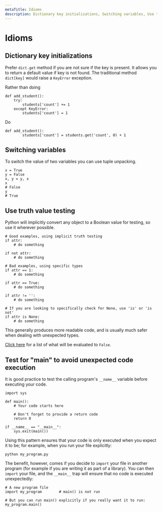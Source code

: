 ```yaml
---
metaTitle: Idioms
description: Dictionary key initializations, Switching variables, Use truth value testing, Test for "__main__" to avoid unexpected code execution
---
```


# Idioms



## Dictionary key initializations


Prefer `dict.get` method if you are not sure if the key is present. It allows you to return a default value if key is not found. The traditional method `dict[key]` would raise a `KeyError` exception.

Rather than doing

```
def add_student():
    try:
        students['count'] += 1
    except KeyError:
        students['count'] = 1

```

Do

```
def add_student():
        students['count'] = students.get('count', 0) + 1

```



## Switching variables


To switch the value of two variables you can use tuple unpacking.

```
x = True 
y = False 
x, y = y, x 
x
# False 
y
# True

```



## Use truth value testing


Python will implicitly convert any object to a Boolean value for testing, so use it wherever possible.

```
# Good examples, using implicit truth testing
if attr:
    # do something

if not attr:
    # do something

# Bad examples, using specific types
if attr == 1:
    # do something

if attr == True:
    # do something

if attr != '':
    # do something

# If you are looking to specifically check for None, use 'is' or 'is not'
if attr is None:
    # do something

```

This generally produces more readable code, and is usually much safer when dealing with unexpected types.

[Click here](https://docs.python.org/3/library/stdtypes.html#truth-value-testing) for a list of what will be evaluated to `False`.



## Test for "__main__" to avoid unexpected code execution


It is good practice to test the calling program's `__name__` variable before executing your code.

```
import sys

def main():
    # Your code starts here

    # Don't forget to provide a return code
    return 0

if __name__ == "__main__":
    sys.exit(main())

```

Using this pattern ensures that your code is only executed when you expect it to be; for example, when you run your file explicitly:

```
python my_program.py

```

The benefit, however, comes if you decide to `import` your file in another program (for example if you are writing it as part of a library). You can then `import` your file, and the `__main__` trap will ensure that no code is executed unexpectedly:

```
# A new program file
import my_program        # main() is not run

# But you can run main() explicitly if you really want it to run:
my_program.main()

```

